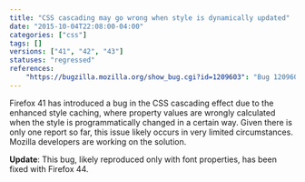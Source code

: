 ```yaml
---
title: "CSS cascading may go wrong when style is dynamically updated"
date: "2015-10-04T22:08:00-04:00"
categories: ["css"]
tags: []
versions: ["41", "42", "43"]
statuses: "regressed"
references:
    "https://bugzilla.mozilla.org/show_bug.cgi?id=1209603": "Bug 1209603 - specific combinations of em units and dynamic style changes can cause incorrect values of font properties"
---
```

Firefox 41 has introduced a bug in the CSS cascading effect due to the enhanced style caching, where property values are wrongly calculated when the style is programmatically changed in a certain way. Given there is only one report so far, this issue likely occurs in very limited circumstances. Mozilla developers are working on the solution.

**Update**: This bug, likely reproduced only with font properties, has been fixed with Firefox 44.
